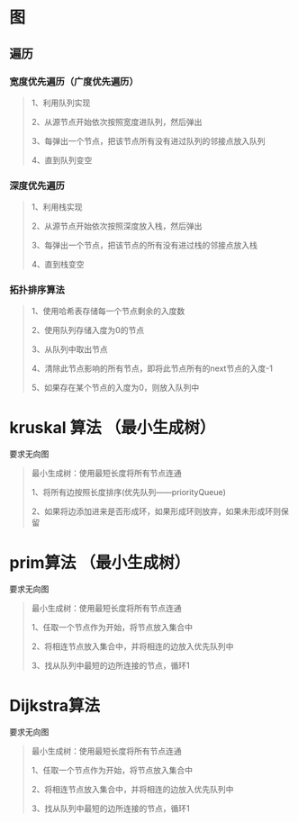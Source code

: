 # 图

## 遍历

### 宽度优先遍历（广度优先遍历）

> 1、利用队列实现
>
>2、从源节点开始依次按照宽度进队列，然后弹出
>
>3、每弹出一个节点，把该节点所有没有进过队列的邻接点放入队列
>
>4、直到队列变空

### 深度优先遍历

> 1、利用栈实现
>
> 2、从源节点开始依次按照深度放入栈，然后弹出
>
> 3、每弹出一个节点，把该节点的所有没有进过栈的邻接点放入栈
>
> 4、直到栈变空

### 拓扑排序算法

> 1、使用哈希表存储每一个节点剩余的入度数
>
> 2、使用队列存储入度为0的节点
>
> 3、从队列中取出节点
>
> 4、清除此节点影响的所有节点，即将此节点所有的next节点的入度-1
>
> 5、如果存在某个节点的入度为0，则放入队列中

# kruskal 算法 （最小生成树）

要求无向图

> 最小生成树：使用最短长度将所有节点连通
>
> 1、将所有边按照长度排序(优先队列——priorityQueue)
>
> 2、如果将边添加进来是否形成环，如果形成环则放弃，如果未形成环则保留

# prim算法 （最小生成树）

要求无向图

> 最小生成树：使用最短长度将所有节点连通
>
> 1、任取一个节点作为开始，将节点放入集合中
> 
> 2、将相连节点放入集合中，并将相连的边放入优先队列中
> 
> 3、找从队列中最短的边所连接的节点，循环1


# Dijkstra算法 

要求无向图

> 最小生成树：使用最短长度将所有节点连通
>
> 1、任取一个节点作为开始，将节点放入集合中
> 
> 2、将相连节点放入集合中，并将相连的边放入优先队列中
> 
> 3、找从队列中最短的边所连接的节点，循环1
